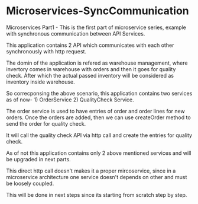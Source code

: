 # Microservices-SyncCommunication
Microservices Part1 - This is the first part of microservice series, example with synchronous communication between API Services.

This application contains 2 API which communicates with each other synchronously with http request.

The domin of the application is refered as warehouse management, where invertory comes in warehouse with orders and then it goes for quality check. After which the actual passed inventory will be considered as inventory inside warehouse.

So correcponsing the above scenario, this application contains two services as of now- 1) OrderService 2) QualityCheck Service.

The order service is used to have entries of order and order lines for new orders. Once the orders are added, then we can use createOrder method to send the
order for quality check.

It will call the quality check API via http call and create the entries for quality check.

As of not this application contains only 2 above mentioned services and will be upgraded in next parts.

This direct http call doesn't makes it a proper mircoservice, since in a microservice architecture one service doesn't depends on other and must be loosely coupled.

This will be done in next steps since its starting from scratch step by step.
